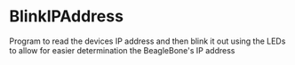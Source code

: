 # BlinkIPAddress
Program to read the devices IP address and then blink it out using the LEDs to allow for easier determination the BeagleBone's IP address
